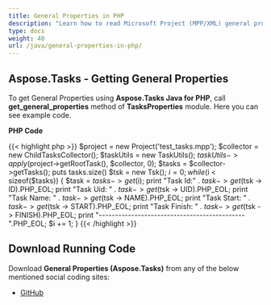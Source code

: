 ```yaml
---
title: General Properties in PHP
description: "Learn how to read Microsoft Project (MPP/XML) general properties using Aspose.Tasks Java for PHP."
type: docs
weight: 40
url: /java/general-properties-in-php/
---
```


## **Aspose.Tasks - Getting General Properties**
To get General Properties using **Aspose.Tasks Java for PHP**, call **get_general_properties** method of **TasksProperties** module. Here you can see example code.

**PHP Code**

{{< highlight php >}}
$project = new Project('test_tasks.mpp');
$collector = new ChildTasksCollector();
$taskUtils = new TaskUtils();
$taskUtils->apply($project->getRootTask(), $collector, 0);
$tasks = $collector->getTasks();
puts tasks.size()
$tsk = new Tsk();
$i = 0;
while ($i < sizeof($tasks))
{
    $task = $tasks -> get($i);
    print "Task Id:" . $task -> get($tsk -> ID).PHP_EOL;
    print "Task Uid: " . $task -> get($tsk -> UID).PHP_EOL;
    print "Task Name: " . $task -> get($tsk -> NAME).PHP_EOL;
    print "Task Start: " . $task -> get($tsk -> START).PHP_EOL;
    print "Task Finish: " . $task -> get($tsk -> FINISH).PHP_EOL;
    print "---------------------------------------------".PHP_EOL;
    $i += 1;
}
{{< /highlight >}}

## **Download Running Code**
Download **General Properties (Aspose.Tasks)** from any of the below mentioned social coding sites:

- [GitHub](https://github.com/aspose-tasks/Aspose.Tasks-for-Java/blob/master/Plugins/Aspose_Tasks_Java_for_PHP/src/aspose/tasks/WorkingWithTasks/TasksProperties.php)
